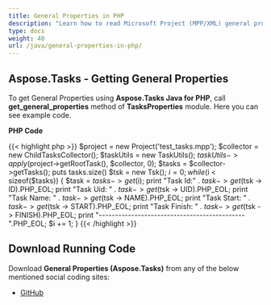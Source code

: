 ```yaml
---
title: General Properties in PHP
description: "Learn how to read Microsoft Project (MPP/XML) general properties using Aspose.Tasks Java for PHP."
type: docs
weight: 40
url: /java/general-properties-in-php/
---
```


## **Aspose.Tasks - Getting General Properties**
To get General Properties using **Aspose.Tasks Java for PHP**, call **get_general_properties** method of **TasksProperties** module. Here you can see example code.

**PHP Code**

{{< highlight php >}}
$project = new Project('test_tasks.mpp');
$collector = new ChildTasksCollector();
$taskUtils = new TaskUtils();
$taskUtils->apply($project->getRootTask(), $collector, 0);
$tasks = $collector->getTasks();
puts tasks.size()
$tsk = new Tsk();
$i = 0;
while ($i < sizeof($tasks))
{
    $task = $tasks -> get($i);
    print "Task Id:" . $task -> get($tsk -> ID).PHP_EOL;
    print "Task Uid: " . $task -> get($tsk -> UID).PHP_EOL;
    print "Task Name: " . $task -> get($tsk -> NAME).PHP_EOL;
    print "Task Start: " . $task -> get($tsk -> START).PHP_EOL;
    print "Task Finish: " . $task -> get($tsk -> FINISH).PHP_EOL;
    print "---------------------------------------------".PHP_EOL;
    $i += 1;
}
{{< /highlight >}}

## **Download Running Code**
Download **General Properties (Aspose.Tasks)** from any of the below mentioned social coding sites:

- [GitHub](https://github.com/aspose-tasks/Aspose.Tasks-for-Java/blob/master/Plugins/Aspose_Tasks_Java_for_PHP/src/aspose/tasks/WorkingWithTasks/TasksProperties.php)
